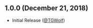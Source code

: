 ## 1.0.0 (December 21, 2018)

* Initial Release ([@TGWolf][])

[@TGWolf]: https://github.com/TGWolf
